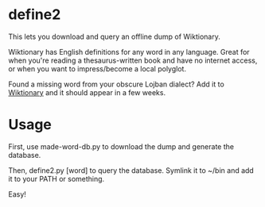 define2
=======

This lets you download and query an offline dump of Wiktionary.

Wiktionary has English definitions for any word in any language. Great for when you're reading a thesaurus-written book and have no internet access, or when you want to impress/become a local polyglot.

Found a missing word from your obscure Lojban dialect? Add it to [Wiktionary](http://en.wiktionary.org/wiki/Wiktionary:Main_Page) and it should appear in a few weeks.

# Usage

First, use made-word-db.py to download the dump and generate the database.

Then, define2.py [word] to query the database. Symlink it to ~/bin and add it to your PATH or something.

Easy!
